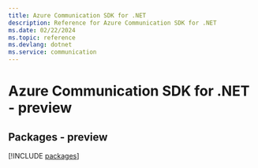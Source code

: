 ```yaml
---
title: Azure Communication SDK for .NET
description: Reference for Azure Communication SDK for .NET
ms.date: 02/22/2024
ms.topic: reference
ms.devlang: dotnet
ms.service: communication
---
```

# Azure Communication SDK for .NET - preview
## Packages - preview
[!INCLUDE [packages](communication-index.md)]